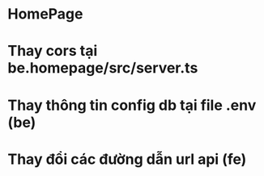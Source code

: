 # HomePage

# Thay cors tại be.homepage/src/server.ts
# Thay thông tin config db tại file .env (be)
# Thay đổi các đường dẫn url api (fe)